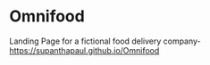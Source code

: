 # Omnifood
Landing Page for a fictional food delivery company- https://supanthapaul.github.io/Omnifood